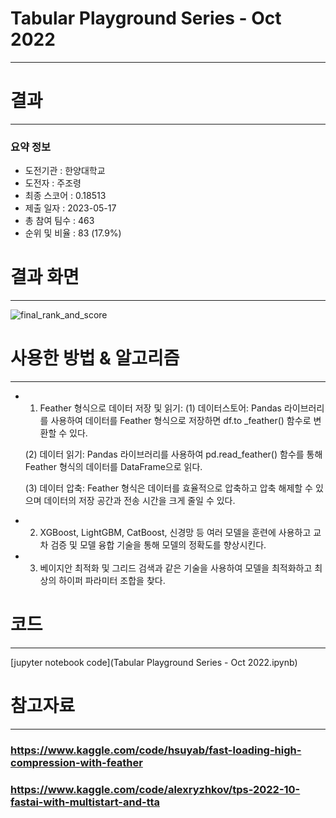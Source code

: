 # Tabular Playground Series - Oct 2022
---
# 결과
---
### 요약 정보
* 도전기관 : 한양대학교
* 도전자 : 주조령
* 최종 스코어 : 0.18513
* 제출 일자 : 2023-05-17
* 총 참여 팀수 : 463
* 순위 및 비율 : 83 (17.9%)

# 결과 화면
---
![final_rank_and_score](./img/Leaderboard_Score.JPG)

# 사용한 방법 & 알고리즘
---
* 1. Feather 형식으로 데이터 저장 및 읽기:
    (1) 데이터스토어: Pandas 라이브러리를 사용하여 데이터를 Feather 형식으로 저장하면 df.to _feather() 함수로 변환할 수 있다.

    (2) 데이터 읽기: Pandas 라이브러리를 사용하여 pd.read_feather() 함수를 통해 Feather 형식의 데이터를 DataFrame으로 읽다.
    
    (3) 데이터 압축: Feather 형식은 데이터를 효율적으로 압축하고 압축 해제할 수 있으며 데이터의 저장 공간과 전송 시간을 크게 줄일 수 있다.

* 2. XGBoost, LightGBM, CatBoost, 신경망 등 여러 모델을 훈련에 사용하고 교차 검증 및 모델 융합 기술을 통해 모델의 정확도를 향상시킨다.

* 3. 베이지안 최적화 및 그리드 검색과 같은 기술을 사용하여 모델을 최적화하고 최상의 하이퍼 파라미터 조합을 찾다.


# 코드
---
[jupyter notebook code](Tabular Playground Series - Oct 2022.ipynb)

# 참고자료
---
### https://www.kaggle.com/code/hsuyab/fast-loading-high-compression-with-feather
### https://www.kaggle.com/code/alexryzhkov/tps-2022-10-fastai-with-multistart-and-tta
```python

```
